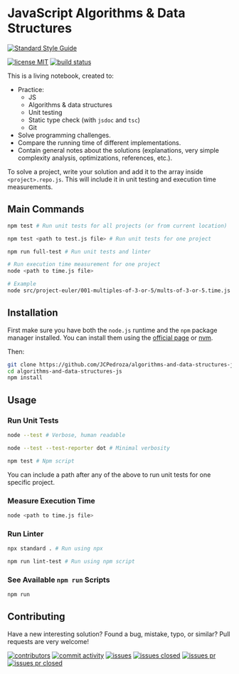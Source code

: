 # JavaScript Algorithms & Data Structures

[![Standard Style Guide][3]][4]

[![license MIT][1]][2] [![build status][9]][10]

This is a living notebook, created to:
  * Practice:
    * JS
    * Algorithms & data structures
    * Unit testing
    * Static type check (with `jsdoc` and `tsc`)
    * Git
  * Solve programming challenges.
  * Compare the running time of different implementations.
  * Contain general notes about the solutions (explanations, very simple
    complexity analysis, optimizations, references, etc.).

To solve a project, write your solution and add it to the array inside
`<project>.repo.js`. This will include it in unit testing and execution time
measurements.

## Main Commands

```bash
npm test # Run unit tests for all projects (or from current location)
```

```bash
npm test <path to test.js file> # Run unit tests for one project
```

```bash
npm run full-test # Run unit tests and linter
```

```bash
# Run execution time measurement for one project
node <path to time.js file>

# Example
node src/project-euler/001-multiples-of-3-or-5/mults-of-3-or-5.time.js
```

## Installation

First make sure you have both the `node.js` runtime and the `npm` package
manager installed. You can install them using the [official page][60] or
[nvm][61].

Then:

```bash
git clone https://github.com/JCPedroza/algorithms-and-data-structures-js.git
cd algorithms-and-data-structures-js
npm install
```

## Usage

### Run Unit Tests

```bash
node --test # Verbose, human readable
```

```bash
node --test --test-reporter dot # Minimal verbosity
```

```bash
npm test # Npm script
```

You can include a path after any of the above to run unit tests for one
specific project.

### Measure Execution Time

```bash
node <path to time.js file>
```

### Run Linter

```bash
npx standard . # Run using npx
```

```bash
npm run lint-test # Run using npm script
```

### See Available `npm run` Scripts

```bash
npm run
```

## Contributing

Have a new interesting solution? Found a bug, mistake, typo, or similar? Pull
requests are very welcome!

[![contributors][25]][26] [![commit activity][27]][28] [![issues][29]][30]
[![issues closed][31]][32] [![issues pr][33]][34] [![issues pr closed][35]][36]

[1]: https://img.shields.io/github/license/jcpedroza/algorithms-and-data-structures-js
[2]: https://en.wikipedia.org/wiki/MIT_License
[3]: https://cdn.rawgit.com/standard/standard/master/badge.svg
[4]: https://github.com/standard/standard
[9]: https://img.shields.io/endpoint.svg?url=https%3A%2F%2Factions-badge.atrox.dev%2Fjcpedroza%2Falgorithms-and-data-structures-js%2Fbadge%3Fref%3Dmain&style=flat
[10]: https://actions-badge.atrox.dev/jcpedroza/algorithms-and-data-structures-js/goto?ref=main

[25]: https://img.shields.io/github/contributors/JCPedroza/algorithms-and-data-structures-js
[26]: https://github.com/JCPedroza/algorithms-and-data-structures-js/graphs/contributors
[27]: https://img.shields.io/github/commit-activity/m/JCPedroza/algorithms-and-data-structures-js
[28]: https://github.com/JCPedroza/algorithms-and-data-structures-js/graphs/commit-activity
[29]: https://img.shields.io/github/issues-raw/JCPedroza/algorithms-and-data-structures-js
[30]: https://github.com/JCPedroza/algorithms-and-data-structures-js/issues
[31]: https://img.shields.io/github/issues-closed-raw/JCPedroza/algorithms-and-data-structures-js
[32]: https://github.com/JCPedroza/algorithms-and-data-structures-js/issues
[33]: https://img.shields.io/github/issues-pr-raw/JCPedroza/algorithms-and-data-structures-js
[34]: https://github.com/JCPedroza/algorithms-and-data-structures-js/pulls
[35]: https://img.shields.io/github/issues-pr-closed-raw/JCPedroza/algorithms-and-data-structures-js
[36]: https://github.com/JCPedroza/algorithms-and-data-structures-js/pulls

[60]: https://nodejs.org/en/download
[61]: https://github.com/nvm-sh/nvm
